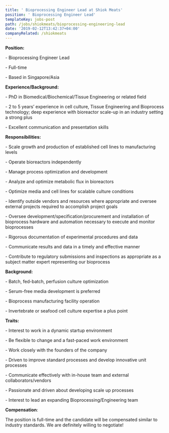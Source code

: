 ```yaml
---
title: ' Bioprocessing Engineer Lead at Shiok Meats'
position: ' Bioprocessing Engineer Lead'
templateKey: jobs-post
path: /jobs/shiokmeats/bioprocessing-engineering-lead
date: '2019-02-12T13:42:37+04:00'
companyRelated: /shiokmeats
---
```

**Position:**

\- Bioprocessing Engineer Lead

\- Full-time

\- Based in Singapore/Asia



**Experience/Background:**

\- PhD in Biomedical/Biochemical/Tissue Engineering or related field

\- 2 to 5 years’ experience in cell culture, Tissue Engineering and Bioprocess technology; deep experience with bioreactor scale-up in an industry setting a strong plus

\- Excellent communication and presentation skills



**Responsibilities:**

\- Scale growth and production of established cell lines to manufacturing levels

\- Operate bioreactors independently

\- Manage process optimization and development

\- Analyze and optimize metabolic flux in bioreactors

\- Optimize media and cell lines for scalable culture conditions

\- Identify outside vendors and resources where appropriate and oversee external projects required to accomplish project goals

\- Oversee development/specification/procurement and installation of bioprocess hardware and automation necessary to execute and monitor bioprocesses

\- Rigorous documentation of experimental procedures and data

\- Communicate results and data in a timely and effective manner

\- Contribute to regulatory submissions and inspections as appropriate as a subject matter expert representing our bioprocess



**Background:**

\- Batch, fed-batch, perfusion culture optimization

\- Serum-free media development is preferred

\- Bioprocess manufacturing facility operation

\- Invertebrate or seafood cell culture expertise a plus point



**Traits:**

\- Interest to work in a dynamic startup environment

\- Be flexible to change and a fast-paced work environment

\- Work closely with the founders of the company

\- Driven to improve standard processes and develop innovative unit processes

\- Communicate effectively with in-house team and external collaborators/vendors

\- Passionate and driven about developing scale up processes

\- Interest to lead an expanding Bioprocessing/Engineering team



**Compensation**:

The position is full-time and the candidate will be compensated similar to industry standards. We are definitely willing to negotiate!
